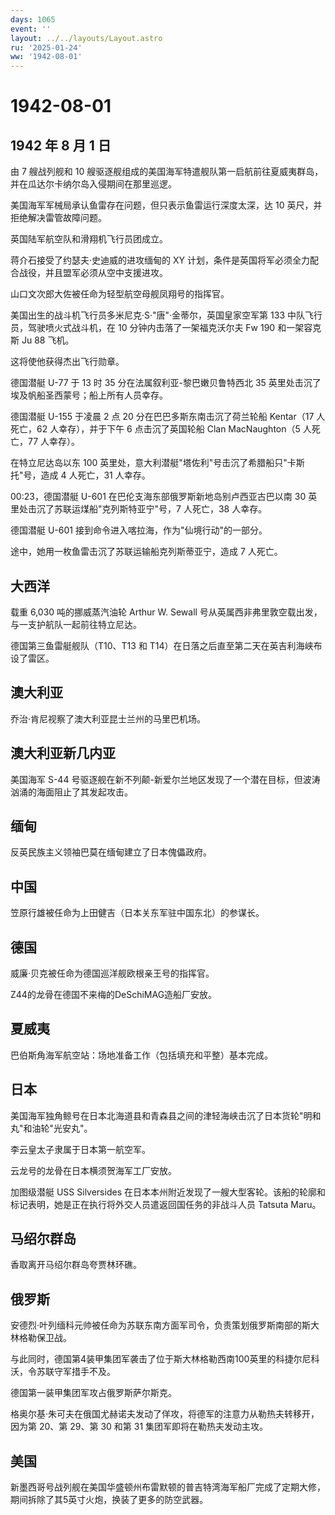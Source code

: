 ```yaml
---
days: 1065
event: ''
layout: ../../layouts/Layout.astro
ru: '2025-01-24'
ww: '1942-08-01'
---
```


# 1942-08-01

## 1942 年 8 月 1 日

由 7 艘战列舰和 10
艘驱逐舰组成的美国海军特遣舰队第一启航前往夏威夷群岛，并在瓜达尔卡纳尔岛入侵期间在那里巡逻。

美国海军军械局承认鱼雷存在问题，但只表示鱼雷运行深度太深，达 10
英尺，并拒绝解决雷管故障问题。

英国陆军航空队和滑翔机飞行员团成立。

蒋介石接受了约瑟夫·史迪威的进攻缅甸的 XY
计划，条件是英国将军必须全力配合战役，并且盟军必须从空中支援进攻。

山口文次郎大佐被任命为轻型航空母舰凤翔号的指挥官。

美国出生的战斗机飞行员多米尼克·S·"唐"·金蒂尔，英国皇家空军第 133
中队飞行员，驾驶喷火式战斗机，在 10 分钟内击落了一架福克沃尔夫 Fw 190
和一架容克斯 Ju 88 飞机。

这将使他获得杰出飞行勋章。

德国潜艇 U-77 于 13 时 35 分在法属叙利亚-黎巴嫩贝鲁特西北 35
英里处击沉了埃及帆船圣西蒙号；船上所有人员幸存。

德国潜艇 U-155 于凌晨 2 点 20 分在巴巴多斯东南击沉了荷兰轮船 Kentar（17
人死亡，62 人幸存），并于下午 6 点击沉了英国轮船 Clan MacNaughton（5
人死亡，77 人幸存）。

在特立尼达岛以东 100
英里处，意大利潜艇"塔佐利"号击沉了希腊船只"卡斯托"号，造成 4 人死亡，31
人幸存。

00:23，德国潜艇 U-601 在巴伦支海东部俄罗斯新地岛别卢西亚古巴以南 30
英里处击沉了苏联运煤船"克列斯特亚宁"号，7 人死亡，38 人幸存。

德国潜艇 U-601 接到命令进入喀拉海，作为"仙境行动"的一部分。

途中，她用一枚鱼雷击沉了苏联运输船克列斯蒂亚宁，造成 7 人死亡。

## 大西洋

载重 6,030 吨的挪威蒸汽油轮 Arthur W. Sewall
号从英属西非弗里敦空载出发，与一支护航队一起前往特立尼达。

德国第三鱼雷艇舰队（T10、T13 和
T14）在日落之后直至第二天在英吉利海峡布设了雷区。

## 澳大利亚

乔治·肯尼视察了澳大利亚昆士兰州的马里巴机场。

## 澳大利亚新几内亚

美国海军 S-44
号驱逐舰在新不列颠-新爱尔兰地区发现了一个潜在目标，但波涛汹涌的海面阻止了其发起攻击。

## 缅甸

反英民族主义领袖巴莫在缅甸建立了日本傀儡政府。

## 中国

笠原行雄被任命为上田健吉（日本关东军驻中国东北）的参谋长。

## 德国

威廉·贝克被任命为德国巡洋舰欧根亲王号的指挥官。

Z44的龙骨在德国不来梅的DeSchiMAG造船厂安放。

## 夏威夷

巴伯斯角海军航空站：场地准备工作（包括填充和平整）基本完成。

## 日本

美国海军独角鲸号在日本北海道县和青森县之间的津轻海峡击沉了日本货轮"明和丸"和油轮"光安丸"。

李云皇太子隶属于日本第一航空军。

云龙号的龙骨在日本横须贺海军工厂安放。

加图级潜艇 USS Silversides
在日本本州附近发现了一艘大型客轮。该船的轮廓和标记表明，她是正在执行将外交人员遣返回国任务的非战斗人员
Tatsuta Maru。

## 马绍尔群岛

香取离开马绍尔群岛夸贾林环礁。

## 俄罗斯

安德烈·叶列缅科元帅被任命为苏联东南方面军司令，负责策划俄罗斯南部的斯大林格勒保卫战。

与此同时，德国第4装甲集团军袭击了位于斯大林格勒西南100英里的科捷尔尼科沃，令苏联守军措手不及。

德国第一装甲集团军攻占俄罗斯萨尔斯克。

格奥尔基·朱可夫在俄国尤赫诺夫发动了佯攻，将德军的注意力从勒热夫转移开，因为第
20、第 29、第 30 和第 31 集团军即将在勒热夫发动主攻。

## 美国

新墨西哥号战列舰在美国华盛顿州布雷默顿的普吉特湾海军船厂完成了定期大修，期间拆除了其5英寸火炮，换装了更多的防空武器。